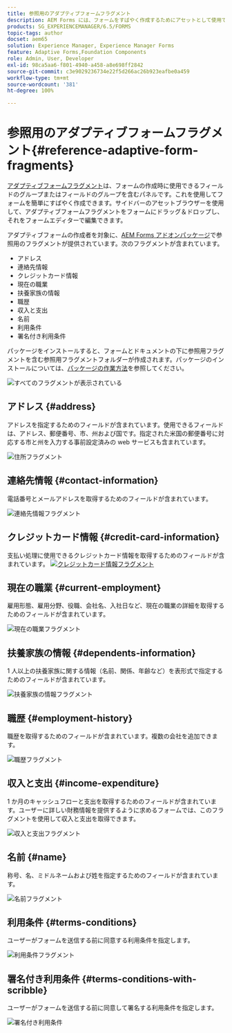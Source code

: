 ```yaml
---
title: 参照用のアダプティブフォームフラグメント
description: AEM Forms には、フォームをすばやく作成するためにアセットとして使用できるアダプティブフォームフラグメントが用意されています。
products: SG_EXPERIENCEMANAGER/6.5/FORMS
topic-tags: author
docset: aem65
solution: Experience Manager, Experience Manager Forms
feature: Adaptive Forms,Foundation Components
role: Admin, User, Developer
exl-id: 98ca5aa6-f801-4940-a458-a8e698ff2842
source-git-commit: c3e9029236734e22f5d266ac26b923eafbe0a459
workflow-type: tm+mt
source-wordcount: '381'
ht-degree: 100%

---
```


# 参照用のアダプティブフォームフラグメント{#reference-adaptive-form-fragments}

[アダプティブフォームフラグメント](../../forms/using/adaptive-form-fragments.md)は、フォームの作成時に使用できるフィールドのグループまたはフィールドのグループを含むパネルです。これを使用してフォームを簡単にすばやく作成できます。サイドバーのアセットブラウザーを使用して、アダプティブフォームフラグメントをフォームにドラッグ＆ドロップし、それをフォームエディターで編集できます。

アダプティブフォームの作成者を対象に、[AEM Forms アドオンパッケージ](https://experienceleague.adobe.com/docs/experience-manager-release-information/aem-release-updates/forms-updates/aem-forms-releases.html?lang=ja)で参照用のフラグメントが提供されています。次のフラグメントが含まれています。

* アドレス
* 連絡先情報
* クレジットカード情報
* 現在の職業
* 扶養家族の情報
* 職歴
* 収入と支出
* 名前
* 利用条件
* 署名付き利用条件

パッケージをインストールすると、フォームとドキュメントの下に参照用フラグメントを含む参照用フラグメントフォルダーが作成されます。パッケージのインストールについては、[パッケージの作業方法](/help/sites-administering/package-manager.md)を参照してください。

![すべてのフラグメントが表示されている](assets/ootb-frags.png)

## アドレス {#address}

アドレスを指定するためのフィールドが含まれています。使用できるフィールドは、アドレス、郵便番号、市、州および国です。指定された米国の郵便番号に対応する市と州を入力する事前設定済みの web サービスも含まれています。

![住所フラグメント](assets/address.png)

<!--[Click to enlarge

](assets/address-1.png)-->

## 連絡先情報 {#contact-information}

電話番号とメールアドレスを取得するためのフィールドが含まれています。

![連絡先情報フラグメント](assets/contact-info.png)

<!--[Click to enlarge

](assets/contact-info-1.png)-->

## クレジットカード情報 {#credit-card-information}

支払い処理に使用できるクレジットカード情報を取得するためのフィールドが含まれています。
[![クレジットカード情報フラグメント](assets/cc-info.png)](assets/cc-info-1.png)

## 現在の職業 {#current-employment}

雇用形態、雇用分野、役職、会社名、入社日など、現在の職業の詳細を取得するためのフィールドが含まれています。

![現在の職業フラグメント](assets/current-emp.png)

<!--[Click to enlarge

](assets/current-emp-1.png)-->

## 扶養家族の情報 {#dependents-information}

1 人以上の扶養家族に関する情報（名前、関係、年齢など）を表形式で指定するためのフィールドが含まれています。

![扶養家族の情報フラグメント](assets/dependents-info.png)

<!--[Click to enlarge

](assets/dependents-info-1.png)-->

## 職歴 {#employment-history}

職歴を取得するためのフィールドが含まれています。複数の会社を追加できます。

![職歴フラグメント](assets/emp-history.png)

<!--[Click to enlarge

](assets/emp-history-1.png)-->

## 収入と支出 {#income-expenditure}

1 か月のキャッシュフローと支出を取得するためのフィールドが含まれています。ユーザーに詳しい財務情報を提供するように求めるフォームでは、このフラグメントを使用して収入と支出を取得できます。

![収入と支出フラグメント](assets/income.png)

<!--[Click to enlarge

](assets/income-1.png)-->

## 名前 {#name}

称号、名、ミドルネームおよび姓を指定するためのフィールドが含まれています。

![名前フラグメント](assets/name.png)

<!--[Click to enlarge

](assets/name-1.png)-->

## 利用条件 {#terms-conditions}

ユーザーがフォームを送信する前に同意する利用条件を指定します。

![利用条件フラグメント](assets/tnc.png)

<!--[Click to enlarge

](assets/tnc-1.png)-->

## 署名付き利用条件 {#terms-conditions-with-scribble}

ユーザーがフォームを送信する前に同意して署名する利用条件を指定します。

![署名付き利用条件](assets/tnc-scribble.png)

<!--[Click to enlarge

](assets/tnc-scribble-1.png)-->
